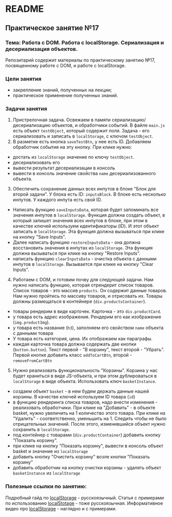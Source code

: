 # README

## Практическое занятие №17

### Тема: Работа с DOM. Работа с localStorage. Сериализация и десериализация объектов.

Репозитарий содержит материалы по практическому занятию №17, посвященному работе с DOM, и работе с localStorage.

### Цели занятия
- закрепление знаний, полученных на лекции;
- практическое применение полученных знаний.

### Задачи занятия
1. Пристрелочная задача. Освежаем в памяти сериализацию/десериализацию объектов, и обработчики событий. В файле `main.js` есть объект `testObject`, который содержит поля. Задача - его сериализовать и записать в `localStorage`, с ключом `testObject`.
2. В разметке есть кнопка `saveTestBtn`, у нее есть ID. Добавляем обработчик события на эту кнопку. При клике нужно:
 - достать из `localStorage` значение по ключу `testObject`.
 - десериализовать его
 - вывести результат десериализации в консоль
 - вывести в консоль значение свойства `name` десериализованного объекта.
3. Обеспечить сохранение данных всех инпутов в блоке "Блок для второй задачи". У блока есть ID: `inputsBlock`. В блоке есть несколько инпутов. У каждого инпута есть свой ID.
 - Написать функцию `saveInputsData`, которая будет запоминать все значения инпутов в `localStorage`. Функция должна создать объект, в который запишет значения всех инпутов в блоке, при этом в качестве ключей используем идентификаторы (ID). И этот объект записать в `localStorage`. Эта функция должна вызываться при клике на кнопку "Save Inputs".
  - Далее написать функцию `restoreInputsData` - она должна восстановить значения в инпутах из `localStorage`. Эта функция должна вызываться при клике на кнопку "Restore Inputs".
  - написать функцию `clearInputsData` - очистка объекта с данными инпутов в `localStorage`. Вызывается при клике на кнопку "Clear Inputs".
4. Работаем с DOM, и готовим почву для следующей задачи. Нам нужно написать функцию, которая отрендерит список товаров. Список товаров - это массив `products`. Он содержит данные товаров. Нам нужно пройтись по массиву товаров, и отрисовать их. Товары должны размещаться в контейнере (`div.productsContainer`).
 - товары рендерим в виде карточек. Карточка - это `div.productCard`.
 - у товара есть адрес изображения. Рендерим его как изображение (`img.productImg`).
 - у товара есть название (`h3`), заполняем его свойством `name` объекта с данными товара
 - У товара есть категория, цена. Их отображаем как параграфы.
 - каждая карточка товара должна содержать две кнопки (`button.button`). Текст первой - "В корзину", текст второй - "Убрать". Первой кнопке добавить класс `addToCartBtn`, второй - `removeFromCartBtn`
5. Нужно реализовать функциональность "Корзины". Корзина у нас будет храниться в виде JS-объекта, и при этом дублироваться в `localStorage` в виде объекта. Использовать ключ `basketInstance`.
 - создаем объект `basket` - в нем будем держать данные нашей корзины. В качестве ключей используем ID товара (`id`)
 - в функцию рендеринга списка товаров, надо внести изменения - реализовать обработчики. При клике на "Добавить" - в объекте basket, нужно увеличить на 1 количество этого товара. При клике на "Удалить" - соответственно, уменьшить на 1. Следить чтобы не было отрицательных значений. После этого, изменившийся объект нужно сохранить в `localStorage`.
 - под контейнер с товарами (`div.productContainer`) добавить кнопку "Показать корзину".
 - при клике на кнопку "Показать корзину", вывести в консоль объект basket и значение из `localStorage`
 - добавить кнопку "Очистить корзину" возле кнопки "Показать корзину"
 - добавить обработчик на кнопку очистки корзины - удалять объект `basketInstance` из `localStorage`


### Полезные ссылки по занятию:
Подробный гайд по [localStorage](https://learn.javascript.ru/localstorage) - русскоязычный.
Статья с примерами по использованию [localStotage](https://habr.com/ru/articles/496348/) - тоже русскоязычная.
Информативное видео про [localStorage](https://www.youtube.com/watch?v=3-bZ7gLVSzo) - наглядно и с примерами.